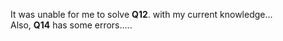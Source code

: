 It was unable for me to solve **Q12**. with my current knowledge...   
Also, **Q14** has some errors.....
